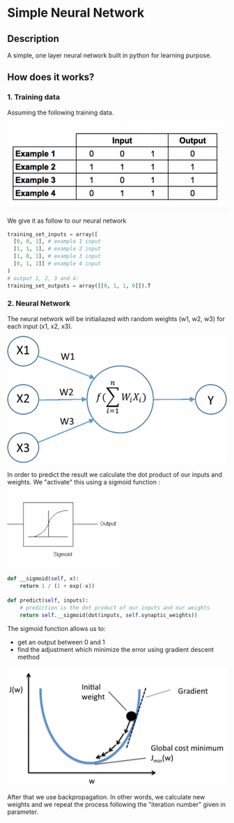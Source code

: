# Simple Neural Network

## Description

A simple, one layer neural network built in python for learning purpose.


## How does it works?

### 1. Training data

Assuming the following training data.

![Matrix](matrix.png)

We give it as follow to our neural network
``` python
training_set_inputs = array([
  [0, 0, 1], # example 1 input
  [1, 1, 1], # example 2 input
  [1, 0, 1], # example 3 input
  [0, 1, 1]] # example 4 input
)
# output 1, 2, 3 and 4:
training_set_outputs = array([[0, 1, 1, 0]]).T
```

### 2. Neural Network

The neural network will be initialiazed with random weights (w1, w2, w3) for each input (x1, x2, x3).

![Neural Network](neural_network.png)

In order to predict the result we calculate the dot product of our inputs and weights. We "activate" this using a sigmoid function :

![Sigmoid](sigmoid.png)

``` python
def __sigmoid(self, x):
    return 1 / (1 + exp(-x))

def predict(self, inputs):
    # prediction is the dot product of our inputs and our weights
    return self.__sigmoid(dot(inputs, self.synaptic_weights))

```

The sigmoid function allows us to:
- get an output between 0 and 1
- find the adjustment which minimize the error using gradient descent method

![Gradient Descent](GD.png)

After that we use backpropagation. In other words, we calculate new weights and we repeat the process following the "iteration number" given in parameter.
